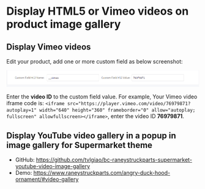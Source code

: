 # Display HTML5 or Vimeo videos on product image gallery

## Display Vimeo videos

Edit your product, add one or more custom field as below screenshot:

![vimeo-custom-field](img/vimeo-custom-field.png)

Enter the **video ID** to the custom field value. For example, Your Vimeo video iframe code is: `<iframe src="https://player.vimeo.com/video/76979871?autoplay=1" width="640" height="360" frameborder="0" allow="autoplay; fullscreen" allowfullscreen></iframe>`, enter the video ID **76979871**.




## Display YouTube video gallery in a popup in image gallery for Supermarket theme

- GitHub: https://github.com/tvlgiao/bc-raneystruckparts-supermarket-youtube-video-image-gallery
- Demo: https://www.raneystruckparts.com/angry-duck-hood-ornament/#video-gallery


